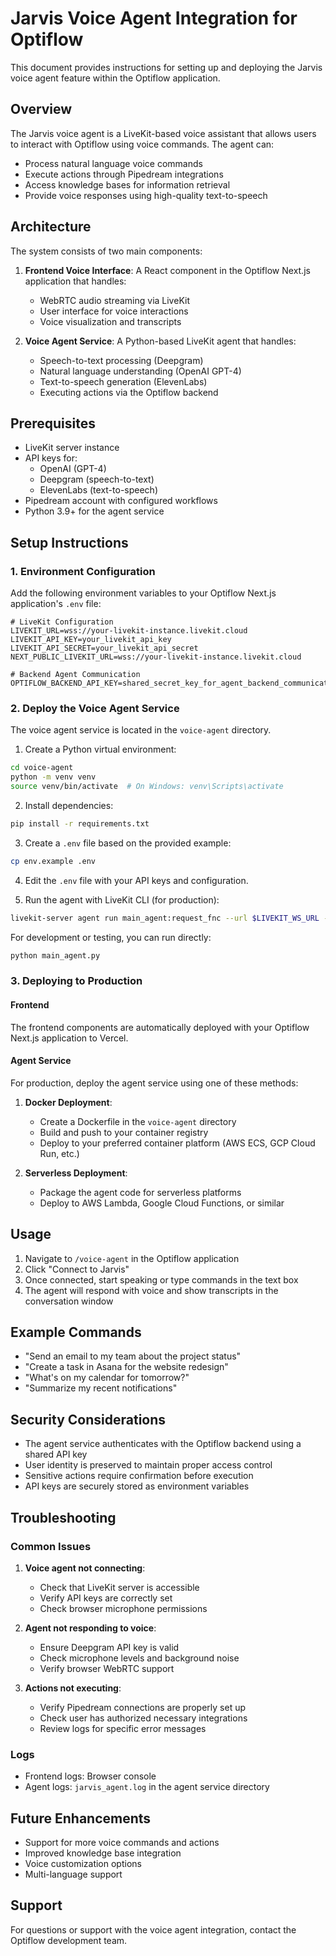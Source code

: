 # Jarvis Voice Agent Integration for Optiflow

This document provides instructions for setting up and deploying the Jarvis voice agent feature within the Optiflow application.

## Overview

The Jarvis voice agent is a LiveKit-based voice assistant that allows users to interact with Optiflow using voice commands. The agent can:

- Process natural language voice commands
- Execute actions through Pipedream integrations
- Access knowledge bases for information retrieval
- Provide voice responses using high-quality text-to-speech

## Architecture

The system consists of two main components:

1. **Frontend Voice Interface**: A React component in the Optiflow Next.js application that handles:
   - WebRTC audio streaming via LiveKit
   - User interface for voice interactions
   - Voice visualization and transcripts

2. **Voice Agent Service**: A Python-based LiveKit agent that handles:
   - Speech-to-text processing (Deepgram)
   - Natural language understanding (OpenAI GPT-4)
   - Text-to-speech generation (ElevenLabs)
   - Executing actions via the Optiflow backend

## Prerequisites

- LiveKit server instance
- API keys for:
  - OpenAI (GPT-4)
  - Deepgram (speech-to-text)
  - ElevenLabs (text-to-speech)
- Pipedream account with configured workflows
- Python 3.9+ for the agent service

## Setup Instructions

### 1. Environment Configuration

Add the following environment variables to your Optiflow Next.js application's `.env` file:

```env
# LiveKit Configuration
LIVEKIT_URL=wss://your-livekit-instance.livekit.cloud
LIVEKIT_API_KEY=your_livekit_api_key
LIVEKIT_API_SECRET=your_livekit_api_secret
NEXT_PUBLIC_LIVEKIT_URL=wss://your-livekit-instance.livekit.cloud

# Backend Agent Communication
OPTIFLOW_BACKEND_API_KEY=shared_secret_key_for_agent_backend_communication
```

### 2. Deploy the Voice Agent Service

The voice agent service is located in the `voice-agent` directory.

1. Create a Python virtual environment:

```bash
cd voice-agent
python -m venv venv
source venv/bin/activate  # On Windows: venv\Scripts\activate
```

2. Install dependencies:

```bash
pip install -r requirements.txt
```

3. Create a `.env` file based on the provided example:

```bash
cp env.example .env
```

4. Edit the `.env` file with your API keys and configuration.

5. Run the agent with LiveKit CLI (for production):

```bash
livekit-server agent run main_agent:request_fnc --url $LIVEKIT_WS_URL --api-key $LIVEKIT_API_KEY --api-secret $LIVEKIT_API_SECRET
```

For development or testing, you can run directly:

```bash
python main_agent.py
```

### 3. Deploying to Production

#### Frontend

The frontend components are automatically deployed with your Optiflow Next.js application to Vercel.

#### Agent Service

For production, deploy the agent service using one of these methods:

1. **Docker Deployment**:
   - Create a Dockerfile in the `voice-agent` directory
   - Build and push to your container registry
   - Deploy to your preferred container platform (AWS ECS, GCP Cloud Run, etc.)

2. **Serverless Deployment**:
   - Package the agent code for serverless platforms
   - Deploy to AWS Lambda, Google Cloud Functions, or similar

## Usage

1. Navigate to `/voice-agent` in the Optiflow application
2. Click "Connect to Jarvis"
3. Once connected, start speaking or type commands in the text box
4. The agent will respond with voice and show transcripts in the conversation window

## Example Commands

- "Send an email to my team about the project status"
- "Create a task in Asana for the website redesign"
- "What's on my calendar for tomorrow?"
- "Summarize my recent notifications"

## Security Considerations

- The agent service authenticates with the Optiflow backend using a shared API key
- User identity is preserved to maintain proper access control
- Sensitive actions require confirmation before execution
- API keys are securely stored as environment variables

## Troubleshooting

### Common Issues

1. **Voice agent not connecting**:
   - Check that LiveKit server is accessible
   - Verify API keys are correctly set
   - Check browser microphone permissions

2. **Agent not responding to voice**:
   - Ensure Deepgram API key is valid
   - Check microphone levels and background noise
   - Verify browser WebRTC support

3. **Actions not executing**:
   - Verify Pipedream connections are properly set up
   - Check user has authorized necessary integrations
   - Review logs for specific error messages

### Logs

- Frontend logs: Browser console
- Agent logs: `jarvis_agent.log` in the agent service directory

## Future Enhancements

- Support for more voice commands and actions
- Improved knowledge base integration
- Voice customization options
- Multi-language support

## Support

For questions or support with the voice agent integration, contact the Optiflow development team. 
